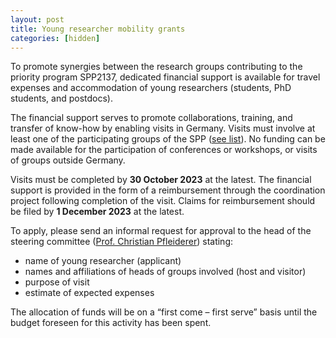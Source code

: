 ```yaml
---
layout: post
title: Young researcher mobility grants
categories: [hidden]
---
```


To promote synergies between the research groups contributing to the priority program SPP2137, dedicated financial support is available for travel expenses and accommodation of young researchers (students, PhD students, and postdocs). 

The financial support serves to promote collaborations, training, and transfer of know-how by enabling visits in Germany. Visits must involve at least one of the participating groups of the SPP ([see list](https://gepris.dfg.de/gepris/projekt/360506545)). No funding can be made available for the participation of conferences or workshops, or visits of groups outside Germany.

Visits must be completed by **30 October 2023** at the latest. The financial support is provided in the form of a reimbursement through the coordination project following completion of the visit. Claims for reimbursement should be filed by **1 December 2023** at the latest.

To apply, please send an informal request for approval to the head of the steering committee ([Prof. Christian Pfleiderer](mailto:Christian.Pfleiderer@frm2.tum.de)) stating:
* name of young researcher (applicant)
* names and affiliations of heads of groups involved (host and visitor)
* purpose of visit
* estimate of expected expenses 

The allocation of funds will be on a “first come – first serve” basis until the budget foreseen for this activity has been spent.